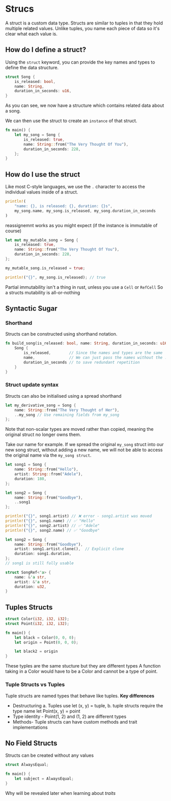 # Strucs

A struct is a custom data type. Structs are similar to tuples in that they hold
multiple related values. Unlike tuples, you name each piece of data so it's clear
what each value is.

## How do I define a struct?

Using the `struct` keyword, you can provide the key names and types to define the
data structure.

```rust
struct Song {
    is_released: bool,
    name: String,
    duration_in_seconds: u16,
}
```

As you can see, we now have a structure which contains related data about a song.

We can then use the struct to create an `instance` of that struct.

```rust
fn main() {
    let my_song = Song {
        is_released: true,
        name: String::from("The Very Thought Of You"),
        duration_in_seconds: 228,
    };
}
```

## How do I use the struct

Like most C-style languages, we use the `.` character to access the individual
values inside of a struct.

```rust
println!(
    "name: {}, is released: {}, duration: {}s",
    my_song.name, my_song.is_released, my_song.duration_in_seconds
)
```

reassignemnt works as you might expect (if the instance is immutable of course)

```rust
let mut my_mutable_song = Song {
    is_released: true,
    name: String::from("The Very Thought Of You"),
    duration_in_seconds: 228,
};

my_mutable_song.is_released = true;

println!("{}", my_song.is_released); // true
```

Partial immutability isn't a thing in rust, unless you use a `Cell` or `RefCell`
So a structs mutability is all-or-nothing

## Syntactic Sugar

### Shorthand

Structs can be constructed using shorthand notation.

```rust
fn build_song(is_released: bool, name: String, duration_in_seconds: u16) -> Song {
    Song {
        is_released,        // Since the names and types are the same
        name,               // We can just pass the names without the :
        duration_in_seconds // to save redundant repetition
    }
}
```

### Struct update syntax

Structs can also be initialised using a spread shorthand

```rust
let my_derivative_song = Song {
    name: String::from("The Very Thought of Her"),
    ..my_song // Use remaining fields from my_song
};
```

Note that non-scalar types are moved rather than copied, meaning the original struct
no longer owns them.

Take our name for example. If we spread the original `my_song` struct into our new
song struct, without adding a new name, we will not be able to access the original
name via the `my_song struct`.

```rust
let song1 = Song {
    name: String::from("Hello"),
    artist: String::from("Adele"),
    duration: 180,
};

let song2 = Song {
    name: String::from("Goodbye"),
    ..song1
};

println!("{}", song1.artist) // ❌ error - song1.artist was moved
println!("{}", song1.name) // ✅ "Hello"
println!("{}", song2.artist) // ✅ "Adele"
println!("{}", song2.name) // ✅ "Goodbye"
```

```rust
let song2 = Song {
    name: String::from("Goodbye"),
    artist: song1.artist.clone(),  // Explicit clone
    duration: song1.duration,
};
// song1 is still fully usable
```

```rust
struct SongRef<'a> {
    name: &'a str,
    artist: &'a str,
    duration: u32,
}
```

## Tuples Structs

```rust
struct Color(i32, i32, i32);
struct Point(i32, i32, i32);

fn main() {
    let black = Color(0, 0, 0);
    let origin = Point(0, 0, 0);

    let black2 = origin
}
```

These typles are the same stucture but they are different types
A function taking in a Color would have to be a Color and cannot be a type of
point.

### Tuple Structs vs Tuples

Tuple structs are named types that behave like tuples.
**Key differences**

- Destructuring
    a. Tuples use let (x, y) = tuple,
    b. tuple structs require the type name let Point(x, y) = point
- Type identity - Point(1, 2) and (1, 2) are different types
- Methods- Tuple structs can have custom methods and trait implementations

## No Field Structs

Structs can be created without any values

```rust
struct AlwaysEqual;

fn main() {
    let subject = AlwaysEqual;
}
```

Why will be revealed later when learning about *traits*
